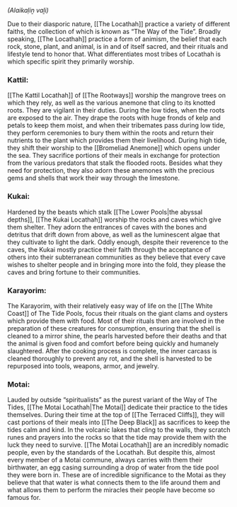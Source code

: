 *(Alaikaḷiṉ vaḻi)*

Due to their diasporic nature, [[The Locathah]] practice a variety of different faiths, the collection of which is known as “The Way of the Tide”. Broadly speaking, [[The Locathah]] practice a form of animism, the belief that each rock, stone, plant, and animal, is in and of itself sacred, and their rituals and lifestyle tend to honor that. What differentiates most tribes of Locathah is which specific spirit they primarily worship.
### Kattil: 
[[The Kattil Locathah]] of [[The Rootways]] worship the mangrove trees on which they rely, as well as the various anemone that cling to its knotted roots. They are vigilant in their duties. During the low tides, when the roots are exposed to the air. They drape the roots with huge fronds of kelp and petals to keep them moist, and when their tribemates pass during low tide, they perform ceremonies to bury them within the roots and return their nutrients to the plant which provides them their livelihood. During high tide, they shift their worship to the [[Bromeliad Anemone]] which opens under the sea. They sacrifice portions of their meals in exchange for protection from the various predators that stalk the flooded roots. Besides what they need for protection, they also adorn these anemones with the precious gems and shells that work their way through the limestone.
### Kukai: 
Hardened by the beasts which stalk [[The Lower Pools|the abyssal depths]], [[The Kukai Locathah]] worship the rocks and caves which give them shelter. They adorn the entrances of caves with the bones and detritus that drift down from above, as well as the luminescent algae that they cultivate to light the dark. Oddly enough, despite their reverence to the caves, the Kukai mostly practice their faith through the acceptance of others into their subterranean communities as they believe that every cave wishes to shelter people and in bringing more into the fold, they please the caves and bring fortune to their communities.
### Karayorim:
The Karayorim, with their relatively easy way of life on the [[The White Coast]] of The Tide Pools, focus their rituals on the giant clams and oysters which provide them with food. Most of their rituals then are involved in the preparation of these creatures for consumption, ensuring that the shell is cleaned to a mirror shine, the pearls harvested before their deaths and that the animal is given food and comfort before being quickly and humanely slaughtered. After the cooking process is complete, the inner carcass is cleaned thoroughly to prevent any rot, and the shell is harvested to be repurposed into tools, weapons, armor, and jewelry.
### Motai:
Lauded by outside “spiritualists” as the purest variant of the Way of The Tides, [[The Motai Locathah|The Motai]] dedicate their practice to the tides themselves. During their time at the top of [[The Terraced Cliffs]], they will cast portions of their meals into [[The Deep Black]] as sacrifices to keep the tides calm and kind. In the volcanic lakes that cling to the walls, they scratch runes and prayers into the rocks so that the tide may provide them with the luck they need to survive. [[The Motai Locathah]] are an incredibly nomadic people, even by the standards of the Locathah. But despite this, almost every member of a Motai commune, always carries with them their birthwater, an egg casing surrounding a drop of water from the tide pool they were born in. These are of incredible significance to the Motai as they believe that that water is what connects them to the life around them and what allows them to perform the miracles their people have become so famous for.